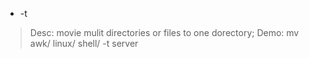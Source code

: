 * -t
> Desc: movie mulit directories or files to one dorectory;
> Demo: mv awk/ linux/ shell/ -t server


